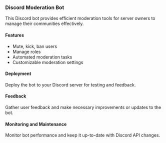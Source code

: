 ### Discord Moderation Bot
This Discord bot provides efficient moderation tools for server owners to manage their communities effectively.

#### Features
- Mute, kick, ban users
- Manage roles
- Automated moderation tasks
- Customizable moderation settings

#### Deployment
Deploy the bot to your Discord server for testing and feedback.

#### Feedback
Gather user feedback and make necessary improvements or updates to the bot.

#### Monitoring and Maintenance
Monitor bot performance and keep it up-to-date with Discord API changes.
